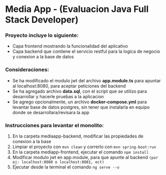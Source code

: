# Media App - (Evaluacion Java Full Stack Developer)

### Proyecto incluye lo siguiente:

- Capa frontend mostrando la funcionalidad del aplicativo 
- Capa backend que contiene el servicio restful para la logica de negocio y conexion a la base de datos

### Consideraciones:

- Se ha modificado el modulo jwt del archivo **app.module.ts** para apuntar al localhost:8080, para aceptar peticiones del backend
- Se ha agregado archivo **data.sql**, con el script que se utilizo para desarrollar y hacerle pruebas a la aplicacion
- Se agrego opcionalmente, un archivo **docker-compose.yml** para levantar base de datos postgres, sin tener que instalarla en equipo donde se desarrollara/revisara la app

###  Instrucciones para levantar el monolito:

1. En la carpeta mediaapp-backend, modificar las propiedades de conexion a la base
2. Limpiar el proyecto con `mvn clean` y correrlo con `mvn spring-boot:run`
3. En la carpeta mediapp-frontend, ejecutar el comando `npm install` 
4. Modificar modulo jwt en app.module, para que apunte al backend `(por ej: localhost:8080 o localhost:8081, ect)`
5. Ejecutar desde la terminal el comando `ng serve --o`

